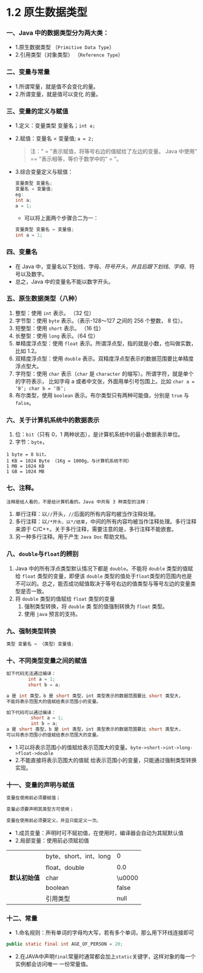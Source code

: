 # 1.2 原生数据类型

### 一、Java 中的数据类型分为两大类：
 * 1.原生数据类型 （`Primitive Data Type`）
 * 2.引用类型（对象类型） （`Reference Type`） 
 ### 二、变量与常量
 * 1.所谓常量，就是值不会变化的量。
 * 2.所谓变量，就是值可以变化 的量。 
### 三、变量的定义与赋值
* 1.定义：变量类型  变量名；`int a;` 
* 2.赋值：变量名 = 变量值; `a = 2;` 

   >注：" = "表示赋值，将等号右边的值赋给了左边的变量。 Java 中使用" == "表示相等，等价于数学中的" = "。 
   
* 3.综合变量定义与赋值：
   ```java
   变量类型 变量名; 
   变量名 = 变量值;   
   eg:
   int a;    
   a = 1;
   ```
   * 可以将上面两个步骤合二为一： 
   ```java
   变量类型 变量名 = 变量值; 
   int a = 1; 
   ```
### 四、变量名
* 在 Java 中，变量名以下划线、字母、$符号开头，并且后跟下划线、 字母、$符号以及数字。
* 总之，Java 中的变量名不能以数字开头。 
### 五、原生数据类型（八种）
1. 整型：使用 `int` 表示。 （32 位） 
2. 字节型：使用 `byte` 表示。（表示-128～127 之间的 256 个整数， 8 位）。 
3. 短整型：使用 `short` 表示。 （16 位） 
4. 长整型：使用 `long` 表示。（64 位） 
5. 单精度浮点型：使用 `float` 表示。所谓浮点型，指的就是小数，也叫做实数，比如 1.2。 
6. 双精度浮点型：使用 `double` 表示。双精度浮点型表示的数据范围要比单精度浮点型大。
7. 字符型：使用 `char` 表示（`char` 是 `character` 的缩写）。所谓字符，就是单个的字符表示， 比如字母 a 
      或者中文张，外面用单引号包围上。比如 `char a = ‘B’; char b = ‘张’;` 
8. 布尔类型，使用 `boolean` 表示。布尔类型只有两种可能值，分别是 `true` 与 `false`。 
### 六、关于计算机系统中的数据表示 
1. 位：`bit`（只有 0，1 两种状态），是计算机系统中的最小数据表示单位。 
2. 字节：`byte`，
````
1 byte = 8 bit。 
1 KB = 1024 Byte （1Kg = 1000g，与计算机系统不同） 
1 MB = 1024 KB 
1 GB = 1024 MB
````
### 七、注释。
    注释是给人看的，不是给计算机看的。Java 中共有 3 种类型的注释： 
1. 单行注释：以`//`开头，`//`后面的所有内容均被当作注释处理。 
2. 多行注释：以`/*开头，以*/结束`，中间的所有内容均被当作注释处理。多行注释来源于 C/C++。关于多行注释，需要注意的是，多行注释不能嵌套。 
3. 另一种多行注释。用于产生 `Java Doc` 帮助文档。 
### 八、`double`与`float`的辨别
1. Java 中的所有浮点类型默认情况下都是 `double`。不能将 `double` 类型的值赋给 `float` 类型的变量，即便该 `double` 类型的值处于`float`类型的范围内也是不可以的。总之，能否成功赋值取决于等号右边的值类型与等号左边的变量类型是否一致。 
2. 将 `double` 类型的值赋给 `float` 类型的变量
   1. 强制类型转换，将 `double` 类 型的值强制转换为 `float` 类型。
   2. 使用 `java` 预言的支持。
### 九、强制类型转换
  ```java
  类型 变量名 = （类型）变量值; 
  ```
### 十、不同类型变量之间的赋值
  ```java
  如下代码无法通过编译： 
          int a = 1;      
          short b = a; 

  a 是 int 类型，b 是 short 类型，int 类型表示的数据范围要比 short 类型大，
  不能将表示范围大的值赋给表示范围小的变量。 
  ```

  ```java
  如下代码可以通过编译： 
           short a = 1;   
           int b = a; 
  a 是 short 类型，b 是 int 类型，int 类型表示的数据范围要比 short 类型大，
  可以将表示范围小的值赋给表示范围大的变量。 
  ```
* 1.可以将表示范围小的值赋给表示范围大的变量。`byte->short->int->long->float->double `
* 2.不能直接将表示范围大的值赋 给表示范围小的变量，只能通过强制类型转换实现。 
### 十一、变量的声明与赋值
  ```java
  变量在使用前必须要赋值；
    
  变量必须要声明其类型方可使用；
    
  变量在使用前必须要定义，并且只能定义一次。 
  ```
* 1.成员变量：声明时可不赋初值，在使用时，编译器会自动为其赋默认值
* 2.局部变量：使用前必须赋初值
<center>
     <table>
        <tr>
         <th rowspan="5">默认初始值</th>
         <td>byte、short、int、long</td>
         <td>0</td>
        </tr>
        <tr>
         <td>float、double</td>
         <td>0.0</td>
        </tr>
       <tr>
         <td>char</td>
         <td>\u0000</td>
       </tr>
       <tr>
         <td>boolean</td>
         <td>false</td>
       </tr>
       <tr>
         <td>引用类型</td>
         <td>null</td>
       </tr>
     </table>
 </center>
 
 ### 十二、常量
 
 * 1.命名规则：所有单词的字母均大写，若有多个单词，那么用下环线连接即可
  ```java
  public static final int AGE_OF_PERSON = 20;
  ```
* 2.在JAVA中声明`final`常量时通常都会加上`static`关键字，这样对象的每一个实例都会访问唯一 一份常量值。
